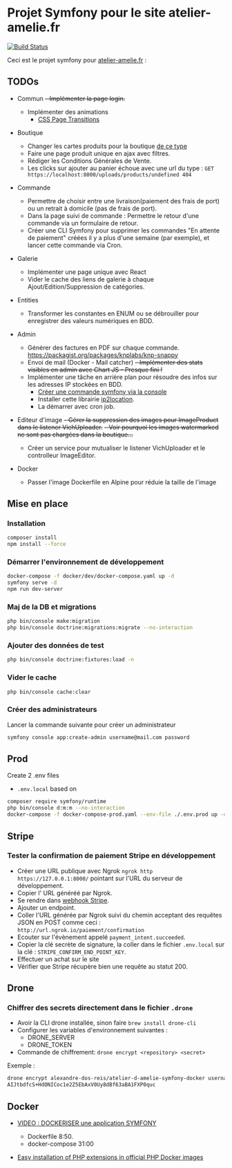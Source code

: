 # Projet Symfony pour le site atelier-amelie.fr

[![Build Status](https://drone.reges.fr/api/badges/alexandre-dos-reis/atelier-d-amelie-symfony-docker/status.svg)](https://drone.reges.fr/alexandre-dos-reis/atelier-d-amelie-symfony-docker)

Ceci est le projet symfony pour [atelier-amelie.fr](https://atelier-amelie.fr) :

## TODOs

- Commun
  ~~- Implémenter la page login.~~
  - Implémenter des animations
    - [CSS Page Transitions](https://symfonycasts.com/screencast/turbo/transitions)

- Boutique
  - Changer les cartes produits pour la boutique [de ce type](https://www.reeftleathergoods.com/la-boutique)
  - Faire une page produit unique en ajax avec filtres.
  - Rédiger les Conditions Générales de Vente.
  - Les clicks sur ajouter au panier échoue avec une url du type : `GET https://localhost:8000/uploads/products/undefined 404`

- Commande
  - Permettre de choisir entre une livraison(paiement des frais de port) ou un retrait à domicile (pas de frais de port).
  - Dans la page suivi de commande : Permettre le retour d'une commande via un formulaire de retour.
  - Créer une CLI Symfony pour supprimer les commandes "En attente de paiement" créées il y a plus d'une semaine (par exemple), et lancer cette commande via Cron.

- Galerie
  - Implémenter une page unique avec React
  - Vider le cache des liens de galerie à chaque Ajout/Edition/Suppression de catégories.

- Entities
  - Transformer les constantes en ENUM ou se débrouiller pour enregistrer des valeurs numériques en BDD. 
  
- Admin
  - Générer des factures en PDF sur chaque commande. https://packagist.org/packages/knplabs/knp-snappy
  - Envoi de mail (Docker - Mail catcher)
  ~~- Implémenter des stats visibles en admin avec Chart JS - Presque fini !~~
  - Implémenter une tâche en arrière plan pour résoudre des infos sur les adresses IP stockées en BDD.
    - [Créer une commande symfony via la console](https://symfony.com/doc/current/components/console.html)
    - Installer cette librairie [ip2location](https://packagist.org/packages/ip2location/ip2location-php).
    - La démarrer avec cron job.

- Editeur d'image
  ~~- Gérer la suppression des images pour ImageProduct dans le listener VichUploader.~~
  ~~- Voir pourquoi les images watermarked ne sont pas chargées dans la boutique…~~
  - Créer un service pour mutualiser le listener VichUploader et le controlleur ImageEditor. 

- Docker
  - Passer l'image Dockerfile en Alpine pour réduie la taille de l'image

## Mise en place

### Installation

```bash
composer install
npm install --force
```

### Démarrer l'environnement de développement

```bash
docker-compose -f docker/dev/docker-compose.yaml up -d
symfony serve -d
npm run dev-server
```

### Maj de la DB et migrations

```bash
php bin/console make:migration
php bin/console doctrine:migrations:migrate --no-interaction
```

### Ajouter des données de test

```bash
php bin/console doctrine:fixtures:load -n
```

### Vider le cache

```bash
php bin/console cache:clear
```

### Créer des administrateurs

Lancer la commande suivante pour créer un administrateur
```bash
symfony console app:create-admin username@mail.com password
```

## Prod

Create 2 .env files
- `.env.local` based on 

```bash
composer require symfony/runtime
php bin/console d:m:m --no-interaction
docker-compose -f docker-compose-prod.yaml --env-file ./.env.prod up -d --build --force-recreate
```

## Stripe

### Tester la confirmation de paiement Stripe en développement

- Créer une URL publique avec Ngrok `ngrok http https://127.0.0.1:8000/` pointant sur l'URL du serveur de développement.
- Copier l' URL généréé par Ngrok.
- Se rendre dans [webhook Stripe](https://dashboard.stripe.com/test/webhooks).
- Ajouter un endpoint.
- Coller l'URL générée par Ngrok suivi du chemin acceptant des requêtes JSON en POST comme ceci : `http://url.ngrok.io/paiement/confirmation`
- Ecouter sur l'évènement appelé `payment_intent.succeeded`.
- Copier la clé secrète de signature, la coller dans le fichier `.env.local` sur la clé : `STRIPE_CONFIRM_END_POINT_KEY`.
- Effectuer un achat sur le site
- Vérifier que Stripe récupère bien une requête au statut 200.

## Drone

### Chiffrer des secrets directement dans le fichier `.drone`

- Avoir la CLI drone installée, sinon faire `brew install drone-cli`
- Configurer les variables d'environnement suivantes :
  - DRONE_SERVER
  - DRONE_TOKEN
- Commande de chiffrement: `drone encrypt <repository> <secret>`

Exemple :

```bash
drone encrypt alexandre-dos-reis/atelier-d-amelie-symfony-docker username
AIJtbdfcS+HdONICoc1e2Z5EbAxV0Uy8dBf63aBA1FXP0quc
```

## Docker

- [VIDEO : DOCKERISER une application SYMFONY](https://www.youtube.com/watch?v=KFWnB5hW6j8&list=PLxEJ5uJLOPDykEApcRHzprbFNWHHdYKAM&index=24) 
  - Dockerfile 8:50.
  - docker-compose 31:00

- [Easy installation of PHP extensions in official PHP Docker images](https://github.com/mlocati/docker-php-extension-installer)